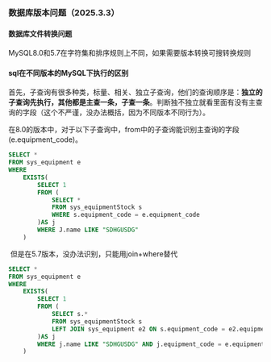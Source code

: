 ### 数据库版本问题（2025.3.3）

#### 数据库文件转换问题

​	MySQL8.0和5.7在字符集和排序规则上不同，如果需要版本转换可搜转换规则

#### sql在不同版本的MySQL下执行的区别

​	首先，子查询有很多种类，标量、相关、独立子查询，他们的查询顺序是：**独立的子查询先执行，其他都是主查一条，子查一条**。判断独不独立就看里面有没有主查询的字段（这个不严谨，没办法概括，因为不同版本不同行为）。

​	在8.0的版本中，对于以下子查询中，from中的子查询能识别主查询的字段(e.equipment_code)。

```sql
SELECT * 
FROM sys_equipment e
WHERE 
	EXISTS(
    	SELECT 1
        FROM (
        	SELECT * 
            FROM sys_equipmentStock s
            WHERE s.equipment_code = e.equipment_code
        )AS j
        WHERE J.name LIKE "SDHGUSDG"
    )
```

​	但是在5.7版本，没办法识别，只能用join+where替代

```sql
SELECT * 
FROM sys_equipment e
WHERE 
	EXISTS(
    	SELECT 1
        FROM (
        	SELECT s.* 
            FROM sys_equipmentStock s
            LEFT JOIN sys_equipment e2 ON s.equipment_code = e2.equipment_code
        )AS j
        WHERE j.name LIKE "SDHGUSDG" AND j.equipment_code = e.equipment_code
    )
```



#### 
